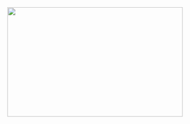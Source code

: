 <img src="https://media.giphy.com/media/v1.Y2lkPTc5MGI3NjExNnJ2ODNtdWs0ZXg3NW12MnVwbWR6ZjFueGdpYm02aTUyeHdrMDJsdiZlcD12MV9pbnRlcm5hbF9naWZfYnlfaWQmY3Q9Zw/MeJgB3yMMwIaHmKD4z/giphy.gif" height=250 width=400>

